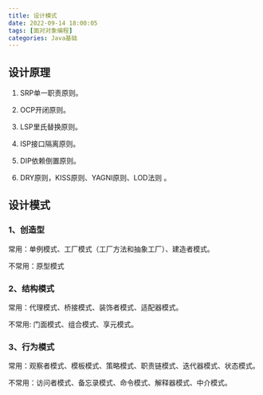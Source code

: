 ```yaml
---
title: 设计模式
date: 2022-09-14 18:00:05
tags: [面对对象编程]
categories: Java基础
---
```

## 设计原理

1. SRP单一职责原则。

2. OCP开闭原则。

3. LSP里氏替换原则。

4. ISP接口隔离原则。

5. DIP依赖倒置原则。

6. DRY原则，KISS原则、YAGNI原则、LOD法则 。

   ## 

## 设计模式

### 1、创造型

常用：单例模式、工厂模式（工厂方法和抽象工厂）、建造者模式。

不常用：原型模式

### 2、结构模式

常用：代理模式、桥接模式、装饰者模式、适配器模式。

不常用: 门面模式、组合模式、享元模式。

### 3、行为模式

常用：观察者模式、模板模式、策略模式、职责链模式、迭代器模式、状态模式。

不常用：访问者模式、备忘录模式、命令模式、解释器模式、中介模式。
